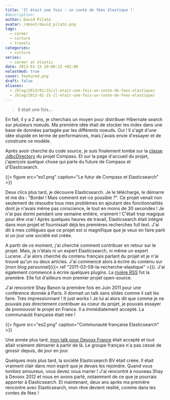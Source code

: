 ```yaml
---
title: 'Il était une fois : un conte de fées élastique !'
#description: 
author: David Pilato
avatar: /about/david_pilato.png
tags:
  - career
  - culture
  - travels
categories:
  - culture
series:
  - career at elastic
date: 2013-01-15 19:00:13 +02:00
nolastmod: true
cover: featured.png
draft: false
aliases:
  - /blog/2013/01/15/il-etait-une-fois-un-conte-de-fees-elastique/
  - /blog/2013-01-15-il-etait-une-fois-un-conte-de-fees-elastique/
---
```


> Il était une fois...

En fait, il y a 2 ans, je cherchais un moyen pour distribuer Hibernate search sur plusieurs noeuds. Ma première idée était de stocker les index dans une base de données partagée par les différents noeuds. Oui ! Il s'agit d'une idée stupide en terme de performances, mais j'avais envie d'essayer et de construire ce modèle.

Après avoir cherché du code source, je suis finalement tombé sur la [classe JdbcDirectory](http://www.compass-project.org/docs/2.0.1/api/org/apache/lucene/store/jdbc/JdbcDirectory.html) du projet Compass. Et sur la page d'accueil du projet, j'aperçois quelque chose qui parle du future de Compass et d'Elasticsearch.

{{< figure src="es1.png" caption="Le futur de Compass et Elasticsearch" >}}

<!--more-->

Deux clics plus tard, je découvre Elasticsearch. Je le télécharge, le démarre et me dis : "Bordel ! Mais comment est-ce possible ?". Ce projet venait non seulement de résoudre tous mes problèmes en ajoutant des fonctionnalités dont je n'avais même pas conscience, le tout en moins de 30 secondes ! Je n'ai pas dormi pendant une semaine entière, vraiment ! C'était trop magique pour être vrai ! Après quelques heures de travail, Elasticsearch était intégré dans mon projet et fournissait déjà les premières recherches full text. J'ai dit à mes collègues que ce projet est si magnifique que je veux en faire parti si un jour une société est créée.

A partir de ce moment, j'ai cherché comment contribuer en retour sur le projet. Mais, je n'étais ni un expert Elasticsearch, ni même un expert Lucene. J'ai alors cherché du contenu français parlant du projet et je n'ai trouvé qu'un ou deux articles. J'ai commencé alors à écrire du contenu sur [mon blog personnel]({{< ref "2011-03-09-la-recherche-elastique" >}}). J'ai également commencé à écrire quelques plugins. La [rivière RSS](http://david.pilato.fr/rssriver/) fut la première. Elle fut d'ailleurs mon premier projet open-source.

J'ai rencontré Shay Banon la première fois en Juin 2011 pour une conférence donnée à Paris. Il donnait un talk sans slides comme il sait les faire. Très impressionnant ! It just works ! Je lui ai alors dit que comme je ne pouvais pas directement contribuer au coeur du projet, je pouvais essayer de promouvoir le projet en France. Il a immédiatement accepté. La communauté française était née !

{{< figure src="es2.png" caption="Communauté française Elasticsearch" >}}

Une année plus tard, [mon talk pour Devoxx France](http://www.devoxx.com/display/FR12/ElasticSearch+++moteur+de+recherche+NoSQL+REST+JSON+taille+pour+le+cloud) était accepté et tout allait vraiment démarrer à partir de là. Le groupe français n'a pas cessé de grossir depuis, de jour en jour.

Quelques mois plus tard, la société Elasticsearch BV était créée. Il était vraiment clair dans mon esprit que je devais les rejoindre. Quand vous tombez amoureux, vous devez vous marier ! J'ai rencontré à nouveau Shay à Devoxx 2012 et nous en avons parlé, notamment de ce que je pourrais apporter à Elasticsearch. Et maintenant, deux ans après ma première rencontre avec Elasticsearch, mon rêve devient réalité, comme dans les contes de fées !
